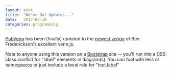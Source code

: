 ```yaml
---
layout: post
title:  "We've Got Updates..."
date:   2017-05-10
categories: programming
---
```

[PubVenn](https://pubvenn.appspot.com/) has been (finally) updated to the [newest verion](https://github.com/benfred/venn.js/tree/master) of Ben Frederickson's excellent venn.js.

Note to anyone using this version on a [Bootstrap](http://getbootstrap.com/) site -- you'll run into a CSS class conflict for "label" elements in diagram(s). You can fool with less or namespaces or just include a local rule for "text.label"
